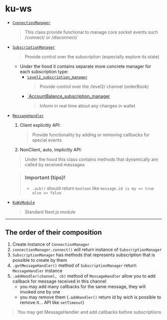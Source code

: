 # ku-ws

* [`ConnectionManager`](./src/lib/connection-manager.ts)
  > This class provide functional to manage core socket events such /connect/ or /disconnect/
* [`SubscriptionManager`](./src/lib/subscription-manager.ts)
  > Provide control over the subscription (especially explore its state)
  * Under the hood it contains separate more concrete manager for each subscription type:
    * [`Level2_subscription_manager`](./src/lib/level2.subscription-manager.ts)
      > Provide control over the /level2/ channel (orderBook)
    * [`AccountBalance_subscription_manager](./src/lib/account-balance.subscription-manager.ts)
      > Inform in real time about any changes in wallet
* [`MessageHandler`](./src/lib/message-handler.ts)
  1. Client explicitly API:
     > Provide functionality by adding or removing callbacks for special events
  2. NonClient, auto, implicitly API:
    > Under the hood this class contains methods that dynamically are called by received messages

    > ### Important (tips)!
    >  * `.ack()` should return `boolean` like `message.id is my => true else => false`
* [`KuWsModule`](./src/lib/ku-ws.module.ts)
  > Standard Nest.js module

---

## The order of their composition

1. Create instance of `ConnectionManager`
2. `connectionManager.connect()` will return instance of `SubscriptionManager`
3. `SubscriptionManager` has methods that represents subscription that is possible to create by them
4. `.getMessageHandler()` method of `SubscriptionManager` return `MessageHandler` instance
5. `.addHandler(channel, cb)` method of `MessageHandler` allow you to add callback for message received in this channel
   * you may add many callbacks for the same message, they will invoked one by one
   * you may remove them (`.addHandler()` return id by wich is possible to remove it... API like `setTimeout`)

> You may get MessageHandler and add callbacks before subscriptions
